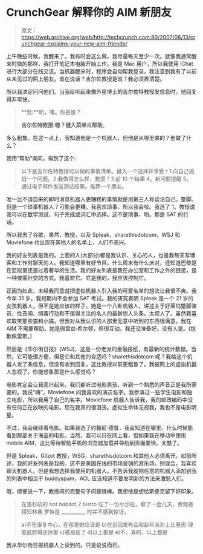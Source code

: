 # CrunchGear 解释你的 AIM 新朋友

> 原文：<https://web.archive.org/web/http://techcrunch.com:80/2007/06/13/crunchgear-explains-your-new-aim-friends/>

上午晚些时候，我醒来了。我有时会这么做。我尽量每天至少一次。就像我通常醒来时做的那样，我打开笔记本电脑开始工作。我是 Mac 用户，所以我使用 iChat 进行大部分在线交流。当机器醒来时，程序会自动帮我登录，我注意到我有了以前从未见过的网上朋友。谁在说话？吉尔佐教授是谁？我必须弄清楚。

所以我决定问问他们。当我给听起来像外星博士的吉尔佐特教授发信息时，他回复得非常快。

> **我:**呃，嘿。你是谁？
> 
> **吉尔佐特教授:**嗯？键入**菜单**或**帮助**。

多么粗鲁。在这一点上，我知道他是一个机器人，但他是从哪里来的？他做了什么？

我用“帮助”询问，得到了这个:

> 以下是吉尔佐特教授可以做的事情清单。键入一个选择并享受！1.向自己挑战一个问题。2.我做得怎么样，教授？3.前 10 个结果 4。新问题提醒 5。通过电子邮件发送测试结果。推荐一个朋友。

唯一比不请自来的即时消息机器人更糟糕的事情就是用第三人称谈论自己。蹩脚。但是一个琐事机器人？可能会更糟。我喜欢琐事，所以我会咬。我选了 1。教授说我可以在数学测试、句子完成或词汇中选择。这不是琐事，哟。那是 SAT 的行话。

所以我去了谷歌，果然，教授，以及 Spleak，sharethisdotcom，WSJ 和 Moviefone 也出现在其他人的名单上，人们不高兴。

我的好友列表是我的。上面的人(大部分)都是我认识、关心的人，也是我每天写博客和工作时聊天的人。我知道哪里有好节目，什么周末有什么派对，还知道巴黎是在监狱里还是过着奢华的生活。我的好友列表是我在办公室和工作之外的链接，是一种按需社交的方式。我喜欢它。它是我的，我应该控制它。

正因为如此，未经我同意就把虚拟机器人引入我的可爱名单的想法让我很不爽。我今年 31 岁。我短期内不会参加 SAT 考试。我的研究表明 Spleak 是一个 21 岁的女孩机器人，但不是她应该的样子。她是一个八卦机器人，讲述关于好莱坞蹩脚演员、性丑闻、缉毒行动和不值得关注的名人的最新惊人头条。太烦人了。虽然我喜欢取笑那些猫和小猫，但我对从我认识的人那里无意中听到的东西很满意。我在 AIM 不需要帮助。她是佩雷兹·希尔顿，但很互动。我还没准备好。没有人是。(抱歉佩雷斯。)

然后是《华尔街日报》(WSJ)，这是一份老派的金融报纸，有最新的统计数据。当然，它可能很方便，但是它和其他的合适吗？sharethisdotcom 呢？我给这个机器人发了条信息，但没有收到回复。这比教授以前更粗鲁了。我被网上的虚拟机器人忽视了。你能想象那是什么感觉吗？

电影肯定会让我高兴起来。我们都听过电影男孩，听到一个熟悉的声音正是我所需要的。我说“嗨”，Moviefone 问我喜欢的演员名字。我参演过一些学生电影和独立电影，所以我用了自己的名字。Moviefone 机器人告诉我，我的邮政编码中没有任何正在放映的电影。现在我真的很沮丧。虚拟生命体无视我，我也不是电影明星。

不过，我会继续看电影。如果我选了约翰尼·德普，我会知道在哪里、什么时候能看到那部关于海盗的电影。当然，我可以只在网上看，但如果我在移动中使用 mobile AIM，这比等待智能手机的浏览器加载并导航到页面要快。太酷了。

但是 Spleak，Gilzot 教授，WSG，sharethisdotcom 和其他人必须离开。如前所述，我的好友列表是我的。这不是美国在线的市场营销的游乐场。别误会，我喜欢聊天机器人。但是我想选择我使用的机器人。不告诉我就把任意的机器人添加到我的列表中相当于 buddyspam，AOL 应该知道不要发明新的方法来激怒人们。

哦，顺便说一下，教授问的完整句子问题很棒。我想他是想给斯皮克留下好印象。

> 在洛杉矶的 hot *habitat 2* bistro 吃了一份小沙拉，聊了一会儿天，旁观者得知林赛·罗韩是 __________ 时并不感到惊讶。
> 
> a)不在康复中心，在那里她应该是
> b)在巡回发布会和新年派对上比基思·理查兹醉得还厉害 c)被高估了
> d)以上都是
> e)不，真的，以上都是

我从华尔街日报机器人上读到的。只是说说而已。